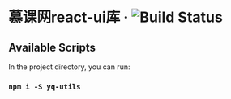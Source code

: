 # 慕课网react-ui库 · ![Build Status](https://travis-ci.com/IFreeOvO/PROJECT_DEMO_react_imoocAntdLib.svg?branch=master)

## Available Scripts

In the project directory, you can run:

### `npm i -S yq-utils`
